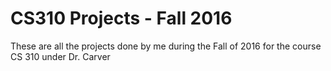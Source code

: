 # CS310 Projects - Fall 2016

These are all the projects done by me during the Fall of 2016 for the course CS 310 under Dr. Carver
